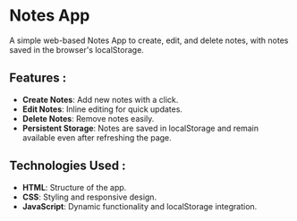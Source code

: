 # Notes App

A simple web-based Notes App to create, edit, and delete notes, with notes saved in the browser's localStorage.

## Features :
- **Create Notes**: Add new notes with a click.
- **Edit Notes**: Inline editing for quick updates.
- **Delete Notes**: Remove notes easily.
- **Persistent Storage**: Notes are saved in localStorage and remain available even after refreshing the page.

## Technologies Used :
- **HTML**: Structure of the app.
- **CSS**: Styling and responsive design.
- **JavaScript**: Dynamic functionality and localStorage integration.
